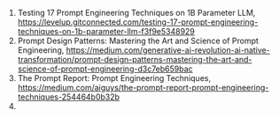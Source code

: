 

1) Testing 17 Prompt Engineering Techniques on 1B Parameter LLM, https://levelup.gitconnected.com/testing-17-prompt-engineering-techniques-on-1b-parameter-llm-f3f9e5348929
2) Prompt Design Patterns: Mastering the Art and Science of Prompt Engineering, https://medium.com/generative-ai-revolution-ai-native-transformation/prompt-design-patterns-mastering-the-art-and-science-of-prompt-engineering-d3c7eb659bac
3) The Prompt Report: Prompt Engineering Techniques, https://medium.com/aiguys/the-prompt-report-prompt-engineering-techniques-254464b0b32b
4) 
